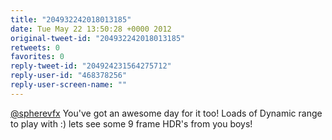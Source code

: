 ```yaml
---
title: "204932242018013185"
date: Tue May 22 13:50:28 +0000 2012
original-tweet-id: "204932242018013185"
retweets: 0
favorites: 0
reply-tweet-id: "204924231564275712"
reply-user-id: "468378256"
reply-user-screen-name: ""
---
```

<a href="https://twitter.com/spherevfx">@spherevfx</a> You've got an awesome day for it too! Loads of Dynamic range to play with :) lets see some 9 frame HDR's from you boys!
